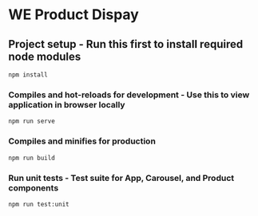 # WE Product Dispay

## Project setup - Run this first to install required node modules
```
npm install
```

### Compiles and hot-reloads for development - Use this to view application in browser locally
```
npm run serve
```

### Compiles and minifies for production
```
npm run build
```

### Run unit tests - Test suite for App, Carousel, and Product components
```
npm run test:unit
```
